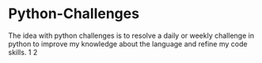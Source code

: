 # Python-Challenges
The idea with python challenges is to resolve a daily or weekly challenge in python to improve my knowledge about the language and refine my code skills.
1 2